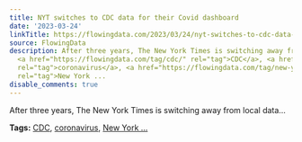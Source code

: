 ```yaml
---
title: NYT switches to CDC data for their Covid dashboard
date: '2023-03-24'
linkTitle: https://flowingdata.com/2023/03/24/nyt-switches-to-cdc-data-for-their-covid-dashboard/
source: FlowingData
description: After three years, The New York Times is switching away from local data&#8230;<p><strong>Tags:</strong>
  <a href="https://flowingdata.com/tag/cdc/" rel="tag">CDC</a>, <a href="https://flowingdata.com/tag/coronavirus/"
  rel="tag">coronavirus</a>, <a href="https://flowingdata.com/tag/new-york-times/"
  rel="tag">New York ...
disable_comments: true
---
```

After three years, The New York Times is switching away from local data&#8230;<p><strong>Tags:</strong> <a href="https://flowingdata.com/tag/cdc/" rel="tag">CDC</a>, <a href="https://flowingdata.com/tag/coronavirus/" rel="tag">coronavirus</a>, <a href="https://flowingdata.com/tag/new-york-times/" rel="tag">New York ...